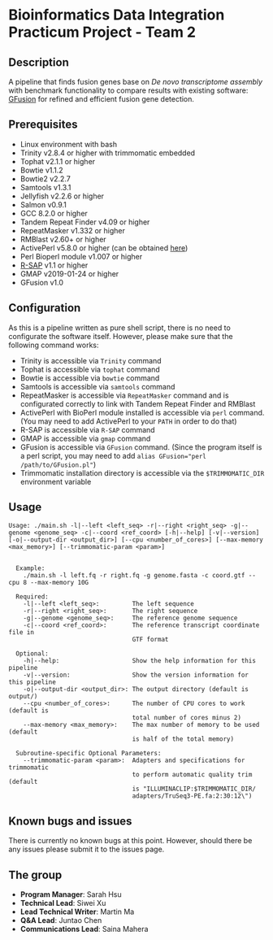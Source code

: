 # Bioinformatics Data Integration Practicum Project - Team 2

## Description

A pipeline that finds fusion genes base on *De novo transcriptome assembly* with benchmark functionality to compare results with existing software: [GFusion](https://github.com/xiaofengsong/GFusion) for refined and efficient fusion gene detection. 

## Prerequisites

* Linux environment with bash
* Trinity v2.8.4 or higher with trimmomatic embedded
* Tophat v2.1.1 or higher
* Bowtie v1.1.2
* Bowtie2 v2.2.7
* Samtools v1.3.1
* Jellyfish v2.2.6 or higher
* Salmon v0.9.1
* GCC 8.2.0 or higher
* Tandem Repeat Finder v4.09 or higher
* RepeatMasker v1.332 or higher
* RMBlast v2.60+ or higher
* ActivePerl v5.8.0 or higher (can be obtained [here](https://www.activestate.com/products/activeperl/))
* Perl Bioperl module v1.007 or higher
* [R-SAP](http://www.mcdonaldlab.biology.gatech.edu/r-sap.htm) v1.1 or higher
* GMAP v2019-01-24 or higher
* GFusion v1.0

## Configuration

As this is a pipeline written as pure shell script, there is no need to configurate the software itself. However, please make sure that the following command works:

* Trinity is accessible via `Trinity` command
* Tophat is accessible via `tophat` command
* Bowtie is accessible via `bowtie` command
* Samtools is accessible via `samtools` command
* RepeatMasker is accessible via `RepeatMasker` command and is configurated correctly to link with Tandem Repeat Finder and RMBlast
* ActivePerl with BioPerl module installed is accessible via `perl` command. (You may need to add ActivePerl to your `PATH` in order to do that)
* R-SAP is accessible via `R-SAP` command
* GMAP is accessible via `gmap` command
* GFusion is accessible via `GFusion` command. (Since the program itself is a perl script, you may need to add `alias GFusion="perl /path/to/GFusion.pl"`)
* Trimmomatic installation directory is accessible via the `$TRIMMOMATIC_DIR` environment variable

## Usage

`Usage: ./main.sh -l|--left <left_seq> -r|--right <right_seq> -g|--genome <genome_seq> -c|--coord <ref_coord> [-h|--help] [-v|--version] [-o|--output-dir <output_dir>] [--cpu <number_of_cores>] [--max-memory <max_memory>] [--trimmomatic-param <param>]`

```  
  
  Example:
    ./main.sh -l left.fq -r right.fq -g genome.fasta -c coord.gtf --cpu 8 --max-memory 10G
  
  Required:
    -l|--left <left_seq>:         The left sequence
    -r|--right <right_seq>:       The right sequence
    -g|--genome <genome_seq>:     The reference genome sequence
    -c|--coord <ref_coord>:       The reference transcript coordinate file in 
                                  GTF format 

  Optional:
    -h|--help:                    Show the help information for this pipeline
    -v|--version:                 Show the version information for this pipeline
    -o|--output-dir <output_dir>: The output directory (default is output/)
    --cpu <number_of_cores>:      The number of CPU cores to work (default is
                                  total number of cores minus 2)
    --max-memory <max_memory>:    The max number of memory to be used (default
                                  is half of the total memory)
  
  Subroutine-specific Optional Parameters:
    --trimmomatic-param <param>:  Adapters and specifications for trimmomatic
                                  to perform automatic quality trim (default
                                  is "ILLUMINACLIP:$TRIMMOMATIC_DIR/
                                  adapters/TruSeq3-PE.fa:2:30:12\")
```

## Known bugs and issues

There is currently no known bugs at this point. However, should there be any issues please submit it to the issues page. 

## The group

* **Program Manager**: Sarah Hsu
* **Technical Lead**: Siwei Xu
* **Lead Technical Writer**: Martin Ma
* **Q&A Lead**: Juntao Chen
* **Communications Lead**: Saina Mahera

